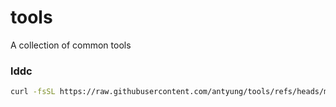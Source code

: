 # tools

A collection of common tools

### lddc

```sh
curl -fsSL https://raw.githubusercontent.com/antyung/tools/refs/heads/main/common/lddc.sh | sh -s $(which curl) test
```
